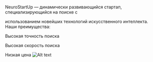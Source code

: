 ﻿NeuroStartUp — динамически развивающийся стартап, специализирующийся на поиске с

использованием новейших технологий искусственного интеллекта. Наши преимущества:

Высокая точность поиска

Высокая скорость поиска

Низкая цена
![Alt text](image.png)